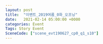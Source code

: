 ```yaml
---
layout: post
title:  "이벤트_2019여름_0화_오프닝"
date:   2021-02-14 05:00:00 +0000
categories: Event
Tags: Story Event
SceneCode: ["scene_evt190627_cp0_q1_s10"]
---
```

